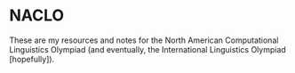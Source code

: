# NACLO

These are my resources and notes for the North American Computational Linguistics Olympiad (and eventually, the International Linguistics Olympiad [hopefully]).